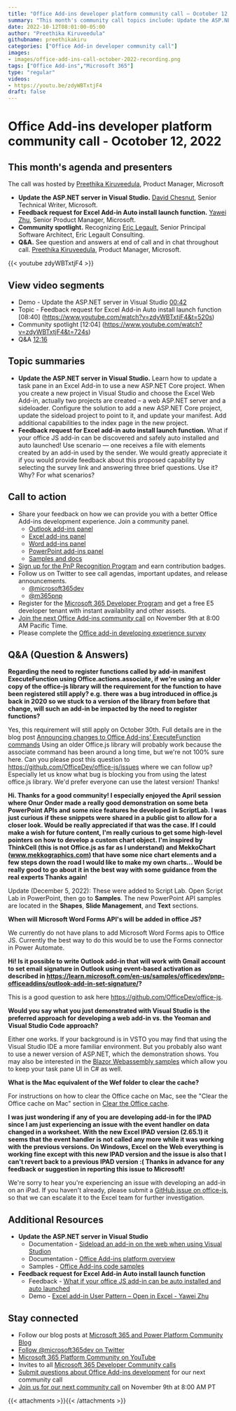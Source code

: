 ```yaml
---
title: "Office Add-ins developer platform community call – Ocotober 12, 2022"
summary: "This month's community call topics include: Update the ASP.NET server in Visual Studio (update a task pane in an Excel add-in updating the sideloader project to point to an updated ASP.NET Core project) – David Chesnut (Microsoft) and Feedback request for Excel add-in auto install launch function (thoughts on making your office JS add-in discoverable and safely auto install and launch it) - Yawei Zhu (Microsoft),  Community spotlight – shines on Eric Legault (Eric Legault Consulting), and Q&A at end of call and in chat throughout call."
date: 2022-10-12T08:01:00-05:00
author: "Preethika Kiruveedula"
githubname: preethikakiru
categories: ["Office Add-in developer community call"]
images:
- images/office-add-ins-call-october-2022-recording.png
tags: ["Office Add-ins","Microsoft 365"]
type: "regular"
videos:
- https://youtu.be/zdyWBTxtjF4
draft: false
---
```


# Office Add-ins developer platform community call - Ocotober 12, 2022

## This month's agenda and presenters

The call was hosted by [Preethika Kiruveedula](www.linkedin.com/in/preethika-kiruveedula-529b7a148), Product Manager, Microsoft
* **Update the ASP.NET server in Visual Studio.** [David Chesnut](https://twitter.com/davidchesnut), Senior Technical Writer, Microsoft.
* **Feedback request for Excel Add-in Auto install launch function.** [Yawei Zhu](https://www.linkedin.com/in/yaweizhu-henson/), Senior Product Manager, Microsoft.
* **Community spotlight.** Recognizing [Eric Legault](https://twitter.com/elegault), Senior Principal Software Architect, Eric Legault Consulting.
* **Q&A.** See question and answers at end of call and in chat throughout call. [Preethika Kiruveedula](www.linkedin.com/in/preethika-kiruveedula-529b7a14), Product Manager, Microsoft.

{{< youtube zdyWBTxtjF4 >}}

## View video segments

* Demo - Update the ASP.NET server in Visual Studio [00:42](https://youtu.be/zdyWBTxtjF4)
* Topic - Feedback request for Excel Add-in Auto install launch function [08:40] (https://www.youtube.com/watch?v=zdyWBTxtjF4&t=520s)
* Community spotlight [12:04] (https://www.youtube.com/watch?v=zdyWBTxtjF4&t=724s)
* Q&A [12:16](htthttps://www.youtube.com/watch?v=zdyWBTxtjF4&t=736s)

## Topic summaries

* **Update the ASP.NET server in Visual Studio.** Learn how to update a task pane in an Excel Add-in to use a new ASP.NET Core project. When you create a new project in Visual Studio and choose the Excel Web Add-in, actually two projects are created – a web ASP.NET server and a sideloader.  Configure the solution to add a new ASP.NET Core project, update the sideload project to point to it, and update your manifest.  Add additional capabilities to the index page in the new project.
* **Feedback request for Excel add-in auto install launch function.** What if your office JS add-in can be discovered and safely auto installed and auto launched! Use scenario &mdash; one receives a file with elements created by an add-in used by the sender. We would greatly appreciate it if you would provide feedback about this proposed capability by selecting the survey link and answering three brief questions. Use it? Why? For what scenarios?

## Call to action
* Share your feedback on how we can provide you with a better Office Add-ins development experience. Join a community panel.
    * [Outlook add-ins panel](https://ux.microsoft.com/Panel/OutlookAddinDeveloper)
    * [Excel add-ins panel](https://ux.microsoft.com/Panel/ExcelAddinDeveloper)
    * [Word add-ins panel](https://ux.microsoft.com/Panel/WordAddinDeveloper)
    * [PowerPoint add-ins panel](https://ux.microsoft.com/Panel/PowerPointAddinDeveloper)
    * [Samples and docs](https://ux.microsoft.com/Panel/OfficeAddinImproveSamplesDocs)
* [Sign up for the PnP Recognition Program](https://pnp.github.io/recognitionprogram/) and earn contribution badges.
* Follow us on Twitter to see call agendas, important updates, and release announcements.
    * [@microsoft365dev](https://twitter.com/microsoft365dev)
    * [@m365pnp](https://twitter.com/m365pnp)
* Register for the [Microsoft 365 Developer Program](https://aka.ms/m365/devprogram) and get a free E5 developer tenant with instant availability and other assets.
* [Join the next Office Add-ins community call](https://aka.ms/officeaddinscommunitycall) on November 9th at 8:00 AM Pacific Time.
* Please complete the [Office add-in developing experience survey](https://forms.office.com/r/wmzCgccbPa)

## Q&A (Question & Answers)
**Regarding the need to register functions called by add-in manifest ExecuteFunction using Office.actions.associate, if we're using an older copy of the office-js library will the requirement for the function to have been registered still apply? e.g. there was a bug introduced in office.js back in 2020 so we stuck to a version of the library from before that change, will such an add-in be impacted by the need to register functions?**

Yes, this requirement will still apply on October 30th. Full details are in the blog post [Announcing changes to Office Add-ins’ ExecuteFunction commands](https://devblogs.microsoft.com/microsoft365dev/announcing-changes-to-office-add-ins-executefunction-commands/) Using an older Office.js library will probably work because the associate command has been around a long time, but we're not 100% sure here. Can you please post this question to https://github.com/OfficeDev/office-js/issues where we can follow up? Especially let us know what bug is blocking you from using the latest office.js library. We'd prefer everyone can use the latest version! Thanks!

**Hi. Thanks for a good community! I especially enjoyed the April session where Onur Onder made a really good demonstration on some beta PowerPoint APIs and some nice features he developed in ScriptLab. I was just curious if these snippets were shared in a public gist to allow for a closer look. Would be really appreciated if that was the case. If I could make a wish for future content, I'm really curious to get some high-level pointers on how to develop a custom chart object. I'm inspired by ThinkCell (this is not Office.js as far as I understand) and MekkoChart (www.mekkographics.com) that have some nice chart elements and a few steps down the road I would like to make my own charts... Would be really good to go about it in the best way with some guidance from the real experts Thanks again!**

Update (December 5, 2022): These were added to Script Lab. Open Script Lab in PowerPoint, then go to **Samples**. The new PowerPoint API samples are located in the **Shapes**, **Slide Management**, and **Text** sections.

**When will Microsoft Word Forms API's will be added in office JS?**

We currently do not have plans to add Microsoft Word Forms apis to Office JS. Currently the best way to do this would be to use the Forms connector in Power Automate.

**Hi! Is it possible to write Outlook add-in that will work with Gmail account to set email signature in Outlook using event-based activation as described in https://learn.microsoft.com/en-us/samples/officedev/pnp-officeaddins/outlook-add-in-set-signature/?**

This is a good question to ask here https://github.com/OfficeDev/office-js.

**Would you say what you just demonstrated with Visual Studio is the preferred approach for developing a web add-in vs. the Yeoman and Visual Studio Code approach?**

Either one works. If your background is in VSTO you may find that using the Visual Studio IDE a more familiar environment. But you probably also want to use a newer version of ASP.NET, which the demonstration shows. You may also be interested in the [Blazor Webassembly samples](https://github.com/OfficeDev/Office-Add-in-samples/tree/main/Samples/blazor-add-in) which allow you to keep your task pane UI in C# as well.

**What is the Mac equivalent of the Wef folder to clear the cache?**

For instructions on how to clear the Office cache on Mac, see the "Clear the Office cache on Mac" section in [Clear the Office cache](https://learn.microsoft.com/office/dev/add-ins/testing/clear-cache#clear-the-office-cache-on-mac).

**I was just wondering if any of you are developing add-in for the IPAD since I am just experiencing an issue with the event handler on data changed in a worksheet. With the new Excel IPAD version (2.65.1) it seems that the event handler is not called any more while it was working with the previous versions. On Windows, Excel on the Web everything is working fine except with this new IPAD version and the issue is also that I can't revert back to a previous IPAD version :( Thanks in advance for any feedback or suggestion in reporting this issue to Microsoft!**

We're sorry to hear you're experiencing an issue with developing an add-in on an iPad. If you haven't already, please submit a [GitHub issue on office-js](https://github.com/OfficeDev/office-js/issues), so that we can escalate it to the Excel team for further investigation.


## Additional Resources

* **Update the ASP.NET server in Visual Studio**
    * Documentation - [Sideload an add-in on the web when using Visual Studion](https://learn.microsoft.com/en-us/office/dev/add-ins/testing/sideload-office-add-ins-for-testing#sideload-an-add-in-on-the-web-when-using-visual-studio)
    * Documentation - [Office Add-ins platform overview](https://learn.microsoft.com/en-us/office/dev/add-ins/overview/office-add-ins)
    * Samples - [Office Add-ins code samples](https://github.com/OfficeDev/Office-Add-in-samples)
* **Feedback request for Excel Add-in Auto install launch function**
    * Feedback - [What if your office JS add-in can be auto installed and auto launched](https://forms.office.com/Pages/ResponsePage.aspx?id=v4j5cvGGr0GRqy180BHbRxFri8-AP1RMhGrt_lYwo8BUMTcwNzBSU1dWM0paRE5HSTg1UkE4N1dMMS4u&wdLOR=c0D8EB527-F375-4499-8FE2-DA3B5029A060)
    * Demo - [Excel add-in User Pattern – Open in Excel - Yawei Zhu](https://www.youtube.com/watch?v=0OKULxfib44&feature=youtu.be)


## Stay connected

* Follow our blog posts at [Microsoft 365 and Power Platform Community Blog](https://aka.ms/m365pnp/blog)
* [Follow @microsoft365dev on Twitter](https://twitter.com/microsoft365dev)
* [Microsoft 365 Platform Community on YouTube](https://aka.ms/m365/videos)
* Invites to all [Microsoft 365 Developer Community calls](https://aka.ms/M365DevCalls)
* [Submit questions about Office Add-ins development](https://aka.ms/officeaddinsform) for our next community call
* [Join us for our next community call](https://aka.ms/officeaddinscommunitycall) on November 9th at 8:00 AM PT

{{< attachments >}}{{< /attachments >}}
